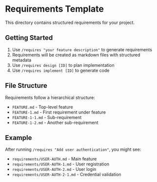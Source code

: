 # Requirements Template

This directory contains structured requirements for your project.

## Getting Started

1. Use `/requires "your feature description"` to generate requirements
2. Requirements will be created as markdown files with structured metadata
3. Use `/requires design [ID]` to plan implementation
4. Use `/requires implement [ID]` to generate code

## File Structure

Requirements follow a hierarchical structure:
- `FEATURE.md` - Top-level feature
- `FEATURE-1.md` - First requirement under feature
- `FEATURE-1-1.md` - Sub-requirement
- `FEATURE-1-2.md` - Another sub-requirement

## Example

After running `/requires "Add user authentication"`, you might see:
- `requirements/USER-AUTH.md` - Main feature
- `requirements/USER-AUTH-1.md` - User registration
- `requirements/USER-AUTH-2.md` - User login
- `requirements/USER-AUTH-2-1.md` - Credential validation